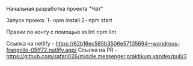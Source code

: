 Начальная разработка проекта "Чат"


Запуск проека:
1- npm install 
2- npm start 


Правки по конту с помощью eslint 
npm lint

Ссылка на netlify - https://62b16ec585b3506e57105694--wondrous-frangollo-05ff72.netlify.app/
Ссылка на PR - https://github.com/safari026/middle.messenger.praktikum.yandex/pull/3
